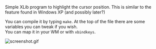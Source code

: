 Simple XLib program to highlight the cursor position. This is similar to the
feature found in Windows XP (and possibly later?)

You can compile it by typing `make`. At the top of the file there are some
variables you can tweak if you wish.  
You can map it in your WM or with `xbindkeys`.

![screenshot.gif](https://bytebucket.org/Carpetsmoker/find-cursor/raw/tip/screenshot.gif)
